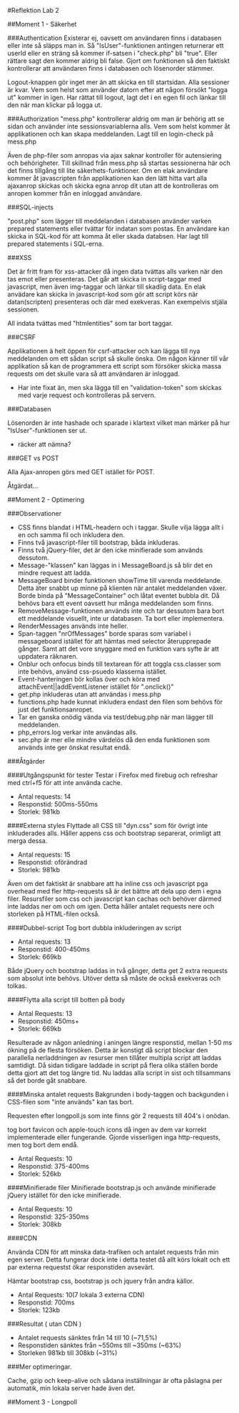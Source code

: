 #Reflektion Lab 2

##Moment 1 - Säkerhet

###Authentication
Existerar ej, oavsett om användaren finns i databasen eller inte så släpps man in.
Så "IsUser"-funktionen antingen returnerar ett userId eller en sträng så kommer if-satsen i "check.php" bli "true". Eller rättare sagt den kommer aldrig bli false.
Gjort om funktionen så den faktiskt kontrollerar att användaren finns i databasen och lösenorder stämmer.

Logout-knappen gör inget mer än att skicka en till startsidan. Alla sessioner är kvar.
Vem som helst som använder datorn efter att någon försökt "logga ut" kommer in igen.
Har rättat till logout, lagt det i en egen fil och länkar till den när man klickar på logga ut. 


###Authorization
"mess.php" kontrollerar aldrig om man är behörig att se sidan och använder inte sessionsvariablerna alls.
Vem som helst kommer åt applikationen och kan skapa meddelanden.
Lagt till en login-check på mess.php

Även de php-filer som anropas via ajax saknar kontroller för autensiering och behörigheter. Till skillnad från mess.php så startas sessionerna här och det finns tillgång till lite säkerhets-funktioner.
Om en elak användare kommer åt javascripten från applikationen kan den lätt hitta vart alla ajaxanrop skickas och skicka egna anrop dit utan att de kontrolleras om anropen kommer från en inloggad användare.

###SQL-injects

"post.php" som lägger till meddelanden i databasen använder varken prepared statements eller tvättar för indatan som postas.
En användare kan skicka in SQL-kod för att komma åt eller skada databsen.
Har lagt till prepared statements i SQL-erna.

###XSS

Det är fritt fram för xss-attacker då ingen data tvättas alls varken när den tas emot eller presenteras.
Det går att skicka in script-taggar med javascript, men även img-taggar och länkar till skadlig data.
En elak anvädare kan skicka in javascript-kod som gör att script körs när datan(scripten) presenteras och där med exekveras. Kan exempelvis stjäla sessionen.

All indata tvättas med "htmlentities" som tar bort taggar.

###CSRF

Applikationen ä helt öppen för csrf-attacker och kan lägga till nya meddelanden om ett sådan script så skulle önska.
Om någon känner till vår applikation så kan de programmera ett script som försöker skicka massa requests om det skulle vara så att användaren är inloggad.

* Har inte fixat än, men ska lägga till en "validation-token" som skickas med varje request och kontrolleras på servern. 

###Databasen

Lösenorden är inte hashade och sparade i klartext vilket man märker på hur "IsUser"-funktionen ser ut.

* räcker att nämna? 


###GET vs POST

Alla Ajax-anropen görs med GET istället för POST.

Åtgärdat...

##Moment 2 - Optimering

###Observationer

* CSS finns blandat i HTML-headern och i taggar. Skulle vilja lägga allt i en och samma fil och inkludera den.
* Finns två javascript-filer till bootstrap, båda inkluderas.
* Finns två jQuery-filer, det är den icke minifierade som används dessutom.
* Message-"klassen" kan läggas in i MessageBoard.js så blir det en mindre request att ladda.
* MessageBoard binder funktionen showTime till varenda meddelande. Detta äter snabbt up minne på klienten när antalet meddelanden växer. Borde binda på "MessageContainer" och låtat eventet bubbla dit. Då behövs bara ett event oavsett hur många meddelanden som finns.
* RemoveMessage-funktionen används inte och tar dessutom bara bort ett meddelande visuellt, inte ur databasen. Ta bort eller implementera.
* RenderMessages används inte heller.
* Span-taggen "nrOfMessages" borde sparas som variabel i messageboard istället för att hämtas med selector återupprepade gånger. Samt att det vore snyggare med en funktion vars syfte är att uppdatera räknaren.
* Onblur och onfocus binds till textarean för att toggla css.classer som inte behövs, använd css-psuedo klasserna istället.
* Event-hanteringen bör kollas över och köra med attachEvent||addEventListener istället för ".onclick()"
* get.php inkluderas utan att användas i mess.php
* functions.php hade kunnat inkludera endast den filen som behövs för just det funktionsanropet.
* Tar en ganska onödig vända via test/debug.php när man lägger till meddelanden.
* php_errors.log verkar inte användas alls.
* sec.php är mer elle mindre värdelös då den enda funktionen som används inte ger önskat resultat endå.

###Åtgärder

####Utgångspunkt för tester
Testar i Firefox med firebug och refreshar med ctrl+f5 för att inte använda cache.

* Antal requests: 14
* Responstid: 500ms-550ms
* Storlek: 981kb

####Externa styles
Flyttade all CSS till "dyn.css" som för övrigt inte inkluderades alls. Håller appens css och bootstrap separerat, orimligt att merga dessa.

* Antal requests: 15
* Responstid: oförändrad
* Storlek: 981kb

Även om det faktiskt är snabbare att ha inline css och javascript pga overhead med fler http-requests så är det bättre att dela upp dem i egna filer. Resursfiler som css och javascript kan cachas och behöver därmed inte laddas ner om och om igen. Detta håller antalet requests nere och storleken på HTML-filen också.

####Dubbel-script
Tog bort dubbla inkluderingen av script

* Antal requests: 13
* Responstid: 400-450ms
* Storlek: 669kb

Både jQuery och bootstrap laddas in två gånger, detta get 2 extra requests som absolut inte behövs. Utöver detta så måste de också exekveras och tolkas. 

####Flytta alla script till botten på body

* Antal Requests: 13
* Responstid: 450ms+
* Storlek: 669kb

Resulterade av någon anledning i aningen längre responstid, mellan 1-50 ms ökning på de flesta försöken. Detta är konstigt då script blockar den parallella nerladdningen av resurser men tillåter multipla script att laddas samtidigt. Då sidan tidigare laddade in script på flera olika ställen borde detta gjort att det tog längre tid. Nu laddas alla script in sist och tillsammans så det borde gåt snabbare.

####Minska antalet requests
Bakgrunden i body-taggen och backgunden i CSS-filen som "inte används" kan tas bort.

Requesten efter longpoll.js som inte finns gör 2 requests till 404's i onödan.

tog bort favicon och apple-touch icons då ingen av dem var korrekt implementerade eller fungerande. Gjorde visserligen inga http-requests, men tog bort dem endå.

* Antal Requests: 10
* Responstid: 375-400ms
* Storlek: 526kb

####Minifierade filer
Minifierade bootstrap.js och använde minifierade jQuery istället för den icke minifierade.

* Antal Requests: 10 
* Responstid: 325-350ms
* Storlek: 308kb


####CDN

Använda CDN för att minska data-trafiken och antalet requests från min egen server.
Detta fungerar dock inte i detta testet då allt körs lokalt och ett par externa requestst ökar responstiden avsevärt. 

Hämtar bootstrap css, bootstrap js och jquery från andra källor.

* Antal Requests: 10(7 lokala 3 externa CDN)
* Responstid: 700ms
* Storlek: 123kb

###Resultat ( utan CDN )

* Antalet requests sänktes från 14 till 10 (~71,5%)
* Responstiden sänktes från ~550ms till ~350ms (~63%)
* Storleken 981kb till 308kb (~31%)

###Mer optimeringar.

Cache, gzip och keep-alive och sådana inställningar är ofta påslagna per automatik, min lokala server hade även det.



##Moment 3 - Longpoll